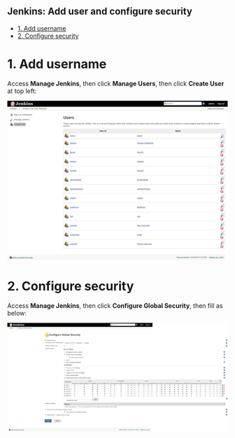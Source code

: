 Jenkins: Add user and configure security
---

- [1. Add username](#1-add-username)
- [2. Configure security](#2-configure-security)

# 1. Add username

Access **Manage Jenkins**, then click **Manage Users**, then click **Create User** at top left:

![](../../images/devops/jenkins/2018-11-05-jenkins-add-user-and-configure-security-00.png)

# 2. Configure security

Access **Manage Jenkins**, then click **Configure Global Security**, then fill as below:

![](../../images/devops/jenkins/2018-11-05-jenkins-add-user-and-configure-security-01.png)
